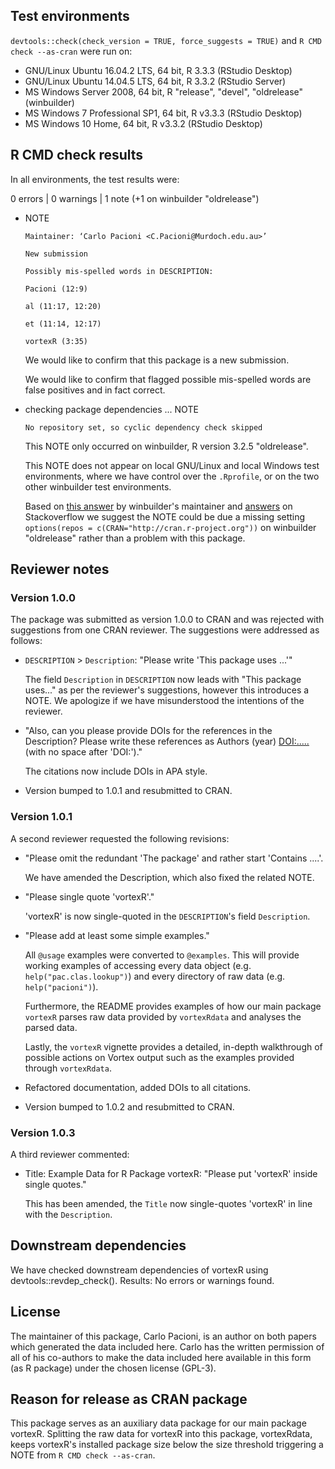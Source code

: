 ## Test environments
`devtools::check(check_version = TRUE, force_suggests = TRUE)` and 
`R CMD check --as-cran` were run on:

* GNU/Linux Ubuntu 16.04.2 LTS, 64 bit, R 3.3.3 (RStudio Desktop)
* GNU/Linux Ubuntu 14.04.5 LTS, 64 bit, R 3.3.2 (RStudio Server)
* MS Windows Server 2008, 64 bit, R "release", "devel", "oldrelease" (winbuilder)
* MS Windows 7 Professional SP1, 64 bit, R v3.3.3 (RStudio Desktop)
* MS Windows 10 Home, 64 bit, R v3.3.2 (RStudio Desktop)

## R CMD check results
In all environments, the test results were:

0 errors | 0 warnings | 1 note (+1 on winbuilder "oldrelease")

* NOTE
    ```
    Maintainer: ‘Carlo Pacioni <C.Pacioni@Murdoch.edu.au>’

    New submission

    Possibly mis-spelled words in DESCRIPTION:
    
    Pacioni (12:9)
    
    al (11:17, 12:20)
    
    et (11:14, 12:17)
    
    vortexR (3:35)
    ```
  
    We would like to confirm that this package is a new submission.
    
    We would like to confirm that flagged possible mis-spelled words are 
    false positives and in fact correct.

* checking package dependencies ... NOTE
  
    ```
    No repository set, so cyclic dependency check skipped
    ```
  
    This NOTE only occurred on winbuilder, R version 3.2.5 "oldrelease".

    This NOTE does not appear on local GNU/Linux and local Windows test environments, 
    where we have control over the `.Rprofile`, or on the two other winbuilder
    test environments.
    
    Based on [this answer](https://stat.ethz.ch/pipermail/r-package-devel/2015q3/000293.html)
    by winbuilder's maintainer and [answers](http://stackoverflow.com/q/23164929/2813717) 
    on Stackoverflow we suggest the NOTE could be due a missing setting 
    `options(repos = c(CRAN="http://cran.r-project.org"))` on winbuilder 
    "oldrelease" rather than a problem with this package.    
    
## Reviewer notes
### Version 1.0.0
The package was submitted as version 1.0.0 to CRAN and was rejected with 
suggestions from one CRAN reviewer. The suggestions were addressed as follows:

* `DESCRIPTION` > `Description`: "Please write 'This package uses ...'"

    The field `Description` in `DESCRIPTION` now leads with "This package uses..."
    as per the reviewer's suggestions, however this introduces a NOTE. 
    We apologize if we have misunderstood the intentions of the reviewer.

* "Also, can you please provide DOIs for the references in the Description? 
  Please write these references as Authors (year) <DOI:.....> 
  (with no space after 'DOI:')."
  
    The citations now include DOIs in APA style.

* Version bumped to 1.0.1 and resubmitted to CRAN.

### Version 1.0.1
A second reviewer requested the following revisions:

* "Please omit the redundant 'The package' and rather start 'Contains ....'.

    We have amended the Description, which also fixed the related NOTE.
    
* "Please single quote 'vortexR'."

    'vortexR' is now single-quoted in the `DESCRIPTION`'s field `Description`.
    
* "Please add at least some simple examples."

    All `@usage` examples were converted to `@examples`.
    This will provide working examples of accessing every data object 
    (e.g. `help("pac.clas.lookup")`) and every directory of raw data 
    (e.g. `help("pacioni")`).
    
    Furthermore, the README provides examples of how our main package `vortexR` 
    parses raw data provided by `vortexRdata` and analyses the parsed data.
    
    Lastly, the `vortexR` vignette provides a detailed, in-depth walkthrough of
    possible actions on Vortex output such as the examples provided through
    `vortexRdata`.
    
* Refactored documentation, added DOIs to all citations.
* Version bumped to 1.0.2 and resubmitted to CRAN.

### Version 1.0.3
A third reviewer commented:

* Title: Example Data for R Package vortexR: "Please put 'vortexR' inside single quotes."
    
    This has been amended, the `Title` now single-quotes 'vortexR' in line with
    the `Description`.

## Downstream dependencies
We have checked downstream dependencies of vortexR using devtools::revdep_check().
Results: No errors or warnings found.

## License
The maintainer of this package, Carlo Pacioni, is an author on both papers 
which generated the data included here. 
Carlo has the written permission of all of his co-authors to make the data 
included here available in this form (as R package) under the chosen license (GPL-3).

## Reason for release as CRAN package
This package serves as an auxiliary data package for our main package vortexR.
Splitting the raw data for vortexR into this package, vortexRdata, keeps 
vortexR's installed package size below the size threshold triggering a NOTE from 
`R CMD check --as-cran`.
